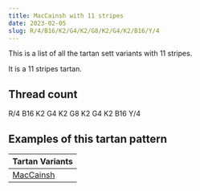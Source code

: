 ```yaml
---
title: MacCainsh with 11 stripes
date: 2023-02-05
slug: R/4/B16/K2/G4/K2/G8/K2/G4/K2/B16/Y/4
---
```

This is a list of all the tartan sett variants with 11 stripes.

It is a 11 stripes tartan.


## Thread count
R/4 B16 K2 G4 K2 G8 K2 G4 K2 B16 Y/4

## Examples of this tartan pattern

| Tartan Variants |
|---------------|
| [MacCainsh](/variants/r/4/b16/k2/g4/k2/g8/k2/g4/k2/b16/y/4-b304080-g008000-k000000-rc00000-yf0c000)||
